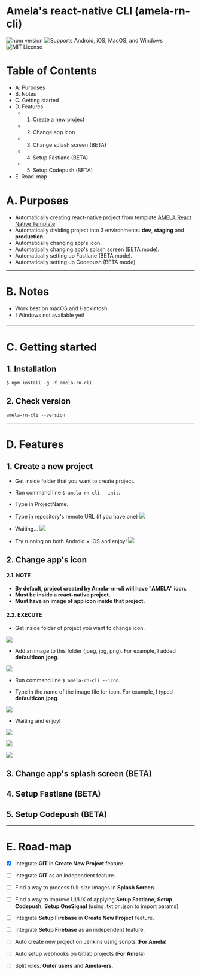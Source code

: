 # Amela's react-native CLI (amela-rn-cli)
![npm version](https://img.shields.io/npm/v/amela-rn-cli.svg) ![Supports Android, iOS, MacOS, and Windows](https://img.shields.io/badge/platforms-%20macos|%20windows-lightgrey.svg) ![MIT License](https://img.shields.io/npm/l/amela-rn-cli.svg)

# Table of Contents

-   A. Purposes
-   B. Notes
-   C. Getting started
-   D. Features
    -   1. Create a new project
    -   2. Change app icon
    -   3. Change splash screen (BETA)
    -   4. Setup Fastlane (BETA)
    -   5. Setup Codepush (BETA)
-   E. Road-map

# A. Purposes
* Automatically creating react-native project from template [AMELA React Native Template](https://github.com/amela-technology/react-native-templet-v1).
* Automatically dividing project into 3 environments: **dev**, **staging** and **production**.
* Automatically changing app's icon.
* Automatically changing app's splash screen (BETA mode).
* Automatically setting up Fastlane (BETA mode).
* Automatically setting up Codepush (BETA mode).

---

# B. Notes
* Work best on macOS and Hackintosh.
* ❗ Windows not available yet!

---

# C. Getting started
## 1. Installation
`$ npm install -g -f amela-rn-cli`
## 2. Check version
`amela-rn-cli --version`

---

# D. Features
## 1. Create a new project

* Get inside folder that you want to create project.

* Run command line `$ amela-rn-cli --init`.

* Type in ProjectName.

* Type in repository's remote URL (if you have one)
![](assetsReadme/newProject/step1.png)

* Waiting...
![](assetsReadme/newProject/step2.png)

* Try running on both Android + iOS and enjoy!
![](assetsReadme/newProject/step3.png)

## 2. Change app's icon
#### 2.1. NOTE
- **By default, project created by Amela-rn-cli will have "AMELA" icon.**
- **Must be inside a react-native project.**
- **Must have an image of app icon inside that project.**

#### 2.2. EXECUTE
* Get inside folder of project you want to change icon.

![](assetsReadme/appIcon/16.37.27.png)

* Add an image to this folder (jpeg, jpg, png). For example, I added **defaultIcon.jpeg**.

![](assetsReadme/appIcon/09.27.33.png)

* Run command line `$ amela-rn-cli --icon`.

* Type in the name of the image file for icon. For example, I typed **defaultIcon.jpeg**.

![](assetsReadme/appIcon/09.26.57.png)

* Waiting and enjoy!

![](assetsReadme/appIcon/09.28.02.png)

![](assetsReadme/appIcon/16.41.29.png)

![](assetsReadme/appIcon/16.41.45.png)

## 3. Change app's splash screen (BETA)
## 4. Setup Fastlane (BETA)
## 5. Setup Codepush (BETA)

---
# E. Road-map
- [x]   Integrate **GIT** in **Create New Project** feature.
- [ ]   Integrate **GIT** as an independent feature.
- [ ]   Find a way to process full-size images in **Splash Screen**.
- [ ]   Find a way to improve UI/UX of applying **Setup Fastlane**, **Setup Codepush**, **Setup OneSignal** (using .txt or .json to import params)
- [ ]   Integrate **Setup Firebase** in **Create New Project** feature.
- [ ]   Integrate **Setup Firebase** as an independent feature.
- [ ]   Auto create new project on Jenkins using scripts (**For Amela**)
- [ ]   Auto setup webhooks on Gitlab projects (**For Amela**)
- [ ]   Split roles: **Outer users** and **Amela-ers**.

